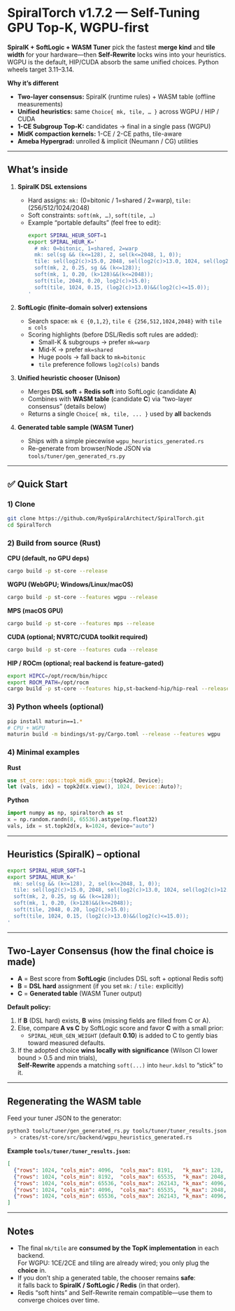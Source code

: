 # SpiralTorch v1.7.2 — Self-Tuning GPU Top-K, WGPU-first

**SpiralK + SoftLogic + WASM Tuner** pick the fastest **merge kind** and **tile width** for your hardware—then **Self-Rewrite** locks wins into your heuristics.  
WGPU is the default, HIP/CUDA absorb the same unified choices. Python wheels target 3.11–3.14.

**Why it’s different**
- **Two-layer consensus:** SpiralK (runtime rules) + WASM table (offline measurements)
- **Unified heuristics:** same `Choice{ mk, tile, … }` across WGPU / HIP / CUDA
- **1-CE Subgroup Top-K:** candidates → final in a single pass (WGPU)
- **MidK compaction kernels:** 1-CE / 2-CE paths, tile-aware
- **Ameba Hypergrad:** unrolled & implicit (Neumann / CG) utilities
---

## What’s inside

1. **SpiralK DSL extensions**  
   - Hard assigns: `mk:` (0=bitonic / 1=shared / 2=warp), `tile:` (256/512/1024/2048)  
   - Soft constraints: `soft(mk, …)`, `soft(tile, …)`
   - Example “portable defaults” (feel free to edit):
     ```bash
     export SPIRAL_HEUR_SOFT=1
     export SPIRAL_HEUR_K='
       # mk: 0=bitonic, 1=shared, 2=warp
       mk: sel(sg && (k<=128), 2, sel(k<=2048, 1, 0));
       tile: sel(log2(c)>15.0, 2048, sel(log2(c)>13.0, 1024, sel(log2(c)>12.0, 512, 256)));
       soft(mk, 2, 0.25, sg && (k<=128));
       soft(mk, 1, 0.20, (k>128)&&(k<=2048));
       soft(tile, 2048, 0.20, log2(c)>15.0);
       soft(tile, 1024, 0.15, (log2(c)>13.0)&&(log2(c)<=15.0));
     '
     ```

2. **SoftLogic (finite-domain solver) extensions**  
   - Search space: `mk ∈ {0,1,2}`, `tile ∈ {256,512,1024,2048}` with `tile ≤ cols`  
   - Scoring highlights (before DSL/Redis soft rules are added):
     - Small-K & subgroups → prefer `mk=warp`  
     - Mid-K → prefer `mk=shared`  
     - Huge pools → fall back to `mk=bitonic`  
     - `tile` preference follows `log2(cols)` bands

3. **Unified heuristic chooser (Unison)**  
   - Merges **DSL soft** + **Redis soft** into SoftLogic (candidate **A**)  
   - Combines with **WASM table** (candidate **C**) via “two-layer consensus” (details below)  
   - Returns a single `Choice{ mk, tile, ... }` used by **all** backends

4. **Generated table sample (WASM Tuner)**  
   - Ships with a simple piecewise `wgpu_heuristics_generated.rs`  
   - Re-generate from browser/Node JSON via `tools/tuner/gen_generated_rs.py`

---

## ✅ Quick Start

### 1) Clone
```bash
git clone https://github.com/RyoSpiralArchitect/SpiralTorch.git
cd SpiralTorch
```

### 2) Build from source (Rust)

**CPU (default, no GPU deps)**
```bash
cargo build -p st-core --release
```

**WGPU (WebGPU; Windows/Linux/macOS)**
```bash
cargo build -p st-core --features wgpu --release
```

**MPS (macOS GPU)**
```bash
cargo build -p st-core --features mps --release
```

**CUDA (optional; NVRTC/CUDA toolkit required)**
```bash
cargo build -p st-core --features cuda --release
```

**HIP / ROCm (optional; real backend is feature-gated)**
```bash
export HIPCC=/opt/rocm/bin/hipcc
export ROCM_PATH=/opt/rocm
cargo build -p st-core --features hip,st-backend-hip/hip-real --release
```

### 3) Python wheels (optional)
```bash
pip install maturin==1.*
# CPU + WGPU
maturin build -m bindings/st-py/Cargo.toml --release --features wgpu
```

### 4) Minimal examples

**Rust**
```rust
use st_core::ops::topk_midk_gpu::{topk2d, Device};
let (vals, idx) = topk2d(x.view(), 1024, Device::Auto)?;
```

**Python**
```python
import numpy as np, spiraltorch as st
x = np.random.randn(8, 65536).astype(np.float32)
vals, idx = st.topk2d(x, k=1024, device="auto")
```

---

## Heuristics (SpiralK) – optional

```bash
export SPIRAL_HEUR_SOFT=1
export SPIRAL_HEUR_K='
  mk: sel(sg && (k<=128), 2, sel(k<=2048, 1, 0));
  tile: sel(log2(c)>15.0, 2048, sel(log2(c)>13.0, 1024, sel(log2(c)>12.0, 512, 256)));
  soft(mk, 2, 0.25, sg && (k<=128));
  soft(mk, 1, 0.20, (k>128)&&(k<=2048));
  soft(tile, 2048, 0.20, log2(c)>15.0);
  soft(tile, 1024, 0.15, (log2(c)>13.0)&&(log2(c)<=15.0));
'
```
---

## Two-Layer Consensus (how the final choice is made)

- **A** = Best score from **SoftLogic** (includes DSL soft + optional Redis soft)
- **B** = **DSL hard** assignment (if you set `mk:` / `tile:` explicitly)
- **C** = **Generated table** (WASM Tuner output)

**Default policy:**
1. If **B** (DSL hard) exists, **B** wins (missing fields are filled from C or A).
2. Else, compare **A vs C** by SoftLogic score and favor **C** with a small prior:
   - `SPIRAL_HEUR_GEN_WEIGHT` (default **0.10**) is added to C to gently bias toward measured defaults.
3. If the adopted choice **wins locally with significance** (Wilson CI lower bound > 0.5 and min trials),  
   **Self-Rewrite** appends a matching `soft(...)` into `heur.kdsl` to “stick” to it.

---

## Regenerating the WASM table

Feed your tuner JSON to the generator:

```bash
python3 tools/tuner/gen_generated_rs.py tools/tuner/tuner_results.json \
  > crates/st-core/src/backend/wgpu_heuristics_generated.rs
```

**Example `tools/tuner/tuner_results.json`:**
```json
[
  {"rows": 1024, "cols_min": 4096,  "cols_max": 8191,   "k_max": 128,  "sg": true,  "mk": 2, "tile": 512},
  {"rows": 1024, "cols_min": 8192,  "cols_max": 65535,  "k_max": 2048, "sg": true,  "mk": 1, "tile": 1024},
  {"rows": 1024, "cols_min": 65536, "cols_max": 262143, "k_max": 4096, "sg": true,  "mk": 1, "tile": 2048},
  {"rows": 1024, "cols_min": 4096,  "cols_max": 65535,  "k_max": 2048, "sg": false, "mk": 1, "tile": 1024},
  {"rows": 1024, "cols_min": 65536, "cols_max": 262143, "k_max": 4096, "sg": false, "mk": 0, "tile": 2048}
]
```

---

## Notes

- The final `mk/tile` are **consumed by the TopK implementation** in each backend.  
  For WGPU: 1CE/2CE and tiling are already wired; you only plug the **choice** in.
- If you don’t ship a generated table, the chooser remains **safe**:  
  it falls back to **SpiralK / SoftLogic / Redis** (in that order).
- Redis “soft hints” and Self-Rewrite remain compatible—use them to converge choices over time.

